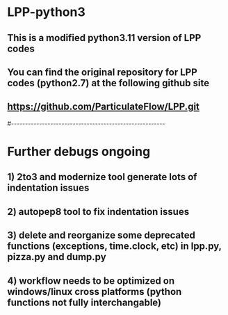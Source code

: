 # LPP-python3
## This is a modified python3.11 version of LPP codes
## You can find the original repository for LPP codes (python2.7) at the following github site
## https://github.com/ParticulateFlow/LPP.git
#-------------------------------------------------------
# Further debugs ongoing

## 1) 2to3 and modernize tool generate lots of indentation issues
## 2) autopep8 tool to fix indentation issues
## 3) delete and reorganize some deprecated functions (exceptions, time.clock, etc) in lpp.py, pizza.py and dump.py
## 4) workflow needs to be optimized on windows/linux cross platforms (python functions not fully interchangable) 
